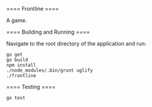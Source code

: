 ==== Frontline ====

A game.

==== Building and Running ====

Navigate to the root directory of the application and run:

```
go get
go build
npm install
./node_modules/.bin/grunt uglify
./frontline
```

==== Testing ====

`go test`
